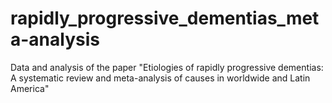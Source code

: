 # rapidly_progressive_dementias_meta-analysis
Data and analysis of the paper "Etiologies of rapidly progressive dementias: A systematic review and meta-analysis of causes in worldwide and Latin America"
